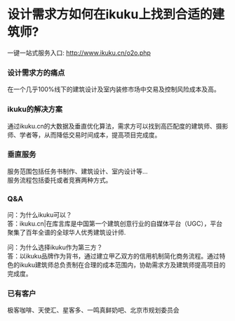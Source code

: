 # 设计需求方如何在ikuku上找到合适的建筑师?

一键一站式服务入口: http://www.ikuku.cn/o2o.php  

### 设计需求方的痛点
在一个几乎100%线下的建筑设计及室内装修市场中交易及控制风险成本及高。  

### ikuku的解决方案
通过ikuku.cn的大数据及垂直优化算法，需求方可以找到高匹配度的建筑师、摄影师、学者等，从而降低交易时间成本，提高项目完成度。


### 垂直服务
服务范围包括任务书制作、建筑设计、室内设计等...    
服务流程包括委托或者竞赛两种方式。

### Q&A
问：为什么ikuku可以？    
答：ikuku.cn|在库言库是中国第一个建筑创意行业的自媒体平台（UGC），平台聚集了百年全谱的全球华人优秀建筑设计师.


问：为什么选择ikuku作为第三方？    
答：以ikuku品牌作为背书，通过建立甲乙双方的信用机制简化商务流程。通过特色的ikuku建筑师总负责制在合理的成本范围内，协助需求方及建筑师提高项目的完成度。


### 已有客户
极客咖啡、天使汇、星客多、一鸣真鲜奶吧、北京市规划委员会

